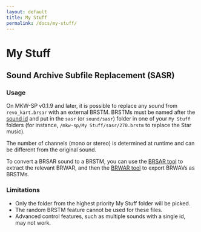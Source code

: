 ```yaml
---
layout: default
title: My Stuff
permalink: /docs/my-stuff/
---
```


# My Stuff

## Sound Archive Subfile Replacement (SASR)

### Usage

On MKW-SP v0.1.9 and later, it is possible to replace any sound from `revo_kart.brsar` with an external BRSTM. BRSTMs must be named after the [sound id](https://github.com/stblr/mkw-sp/blob/main/payload/game/sound/SoundId.hh) and put in the `sasr` (or `sound/sasr`) folder in one of your `My Stuff` folders (for instance, `/mkw-sp/My Stuff/sasr/270.brstm` to replace the Star music).

The number of channels (mono or stereo) is determined at runtime and can be different from the original sound.

To convert a BRSAR sound to a BRSTM, you can use the [BRSAR tool](/tools/brsar) to extract the relevant BRWAR, and then the [BRWAR tool](/tools/brwar) to export BRWAVs as BRSTMs.

### Limitations

- Only the folder from the highest priority My Stuff folder will be picked.
- The random BRSTM feature cannot be used for these files.
- Advanced control features, such as multiple sounds with a single id, may not work.

